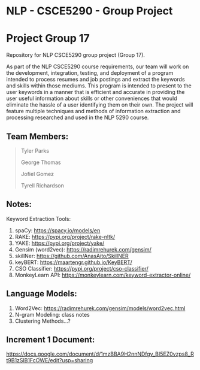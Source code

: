 # NLP - CSCE5290 - Group Project
# Project Group 17

Repository for NLP CSCE5290 group project (Group 17). 

As part of the NLP CSCE5290 course requirements, our team will work on the development, integration, testing, and deployment of a program intended to process resumes and job postings and extract the keywords and skills within those mediums. This program is intended to present to the user keywords in a manner that is efficient and accurate in providing the user useful information about skills or other conveniences that would eliminate the hassle of a user identifying them on their own. The project will feature multiple techniques and methods of information extraction and processing researched and used in the NLP 5290 course. 

Team Members:
----------------
> Tyler Parks
>
> George Thomas
>
> Jofiel Gomez
>
> Tyrell Richardson

Notes:
----------------
Keyword Extraction Tools: 
  1. spaCy:               https://spacy.io/models/en
  2. RAKE:                https://pypi.org/project/rake-nltk/
  3. YAKE:                https://pypi.org/project/yake/
  4. Gensim (word2vec):   https://radimrehurek.com/gensim/
  5. skillNer:            https://github.com/AnasAito/SkillNER
  6. keyBERT:             https://maartengr.github.io/KeyBERT/
  7. CSO Classifier:      https://pypi.org/project/cso-classifier/
  8. MonkeyLearn API:     https://monkeylearn.com/keyword-extractor-online/

Language Models:
----------------
  1. Word2Vec:            https://radimrehurek.com/gensim/models/word2vec.html
  2. N-gram Modeling:     class notes
  3. Clustering Methods...?

Increment 1 Document:
----------------
https://docs.google.com/document/d/1mzBBA9H2nnNDfgv_BI5EZ0vzps8_Rt9B1zSlB1FcOWE/edit?usp=sharing